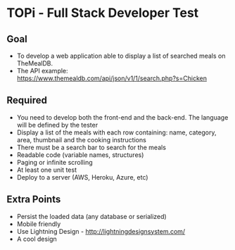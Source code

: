 # TOPi - Full Stack Developer Test

## Goal
- To develop a web application able to display a list of searched meals on TheMealDB. 
- The API example: https://www.themealdb.com/api/json/v1/1/search.php?s=Chicken

## Required
- You need to develop both the front-end and the back-end. The language will be defined by the tester
- Display a list of the meals with each row containing: name, category, area, thumbnail and the cooking instructions
- There must be a search bar to search for the meals
- Readable code (variable names, structures)
- Paging or infinite scrolling
- At least one unit test
- Deploy to a server (AWS, Heroku, Azure, etc)

## Extra Points
- Persist the loaded data (any database or serialized)
- Mobile friendly
- Use Lightning Design - http://lightningdesignsystem.com/
- A cool design  

